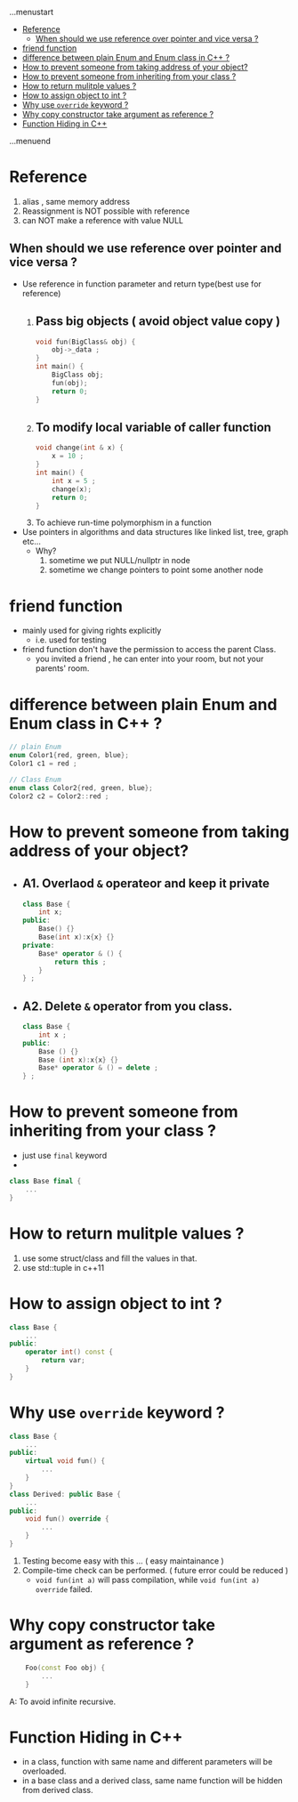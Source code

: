 ...menustart

 - [Reference](#63d5049791d9d79d86e9a108b0a999ca)
     - [When should we use reference over pointer and vice versa ?](#15fd66c7db63e7108a1fd09bbd1d2cde)
 - [friend function](#1444dfb74703eaade9660d234e949cf6)
 - [difference between plain Enum and Enum class in C++ ?](#a0ab3cec5d48671dbfb8ec94af9abce6)
 - [How to prevent someone from taking address of your object?](#b481cf231c83433850a9093fcad42a7b)
 - [How to prevent someone from inheriting from your class ?](#bf5f87d9fd968d2a044309009ce2139b)
 - [How to return mulitple values ?](#5e91e30f56f2071d31406f011e3e7181)
 - [How to assign object to int ?](#74fed14e181e19aa7cda3c0fc0a41b08)
 - [Why use `override` keyword ?](#f9e9c42f6b9d3238ad453faa75e19196)
 - [Why copy constructor take argument as reference ?](#87759128b7fe62b12b7a07d2947f909a)
 - [Function Hiding in C++](#a78a7dd142e4347a3c846d15ef09f39c)

...menuend


<h2 id="63d5049791d9d79d86e9a108b0a999ca"></h2>


# Reference

1. alias , same memory address
2. Reassignment is NOT possible with reference
3. can NOT make a reference with value NULL

<h2 id="15fd66c7db63e7108a1fd09bbd1d2cde"></h2>


## When should we use reference over pointer and vice versa ?

- Use reference in function parameter and return type(best use for reference)
    1. Pass big objects ( avoid object value copy )
        - 
        ```cpp
        void fun(BigClass& obj) {
            obj->_data ;
        }
        int main() {
            BigClass obj;
            fun(obj);
            return 0;
        }
        ```
    2. To modify local variable of caller function 
        - 
        ```cpp
        void change(int & x) {
            x = 10 ;
        }
        int main() {
            int x = 5 ;
            change(x); 
            return 0;
        }
        ```
    3. To achieve run-time polymorphism in a function
- Use pointers in algorithms and data structures like linked list, tree, graph etc...
    - Why?
        1. sometime we put NULL/nullptr in node
        2. sometime we change pointers to point some another node


<h2 id="1444dfb74703eaade9660d234e949cf6"></h2>


# friend function

- mainly used for giving rights explicitly 
    - i.e. used for testing 
- friend function don't have the permission to access the parent Class.
    - you invited a friend , he can enter into your room, but not your parents' room.

<h2 id="a0ab3cec5d48671dbfb8ec94af9abce6"></h2>


# difference between plain Enum and Enum class in C++ ?

```cpp
// plain Enum
enum Color1{red, green, blue};
Color1 c1 = red ;
```

```cpp
// Class Enum
enum class Color2{red, green, blue};
Color2 c2 = Color2::red ;
```

<h2 id="b481cf231c83433850a9093fcad42a7b"></h2>


# How to prevent someone from taking address of your object?

- A1. Overlaod `&` operateor and keep it private
    - 
    ```cpp
    class Base {
        int x; 
    public:
        Base() {}
        Base(int x):x{x} {} 
    private:
        Base* operator & () {
            return this ;
        }
    } ;
    ```
- A2. Delete `&` operator from you class.
    - 
    ```cpp
    class Base {
        int x ;
    public:
        Base () {} 
        Base (int x):x{x} {}
        Base* operator & () = delete ;
    } ;
    ```

<h2 id="bf5f87d9fd968d2a044309009ce2139b"></h2>


# How to prevent someone from inheriting from your class ?

- just use `final` keyword 
- 
```cpp
class Base final {
    ...
}
```

<h2 id="5e91e30f56f2071d31406f011e3e7181"></h2>


# How to return mulitple values ?

1. use some struct/class and fill the values in that.
2. use std::tuple in c++11


<h2 id="74fed14e181e19aa7cda3c0fc0a41b08"></h2>


# How to assign object to int ?

```cpp
class Base {
    ...
public:
    operator int() const {
        return var; 
    }
}
```

<h2 id="f9e9c42f6b9d3238ad453faa75e19196"></h2>


# Why use `override` keyword ?

```cpp
class Base {
    ...
public:
    virtual void fun() {
        ...
    }
}
class Derived: public Base {
    ...
public:
    void fun() override {
        ...
    }
}
```

1. Testing become easy with this ... ( easy maintainance )
2. Compile-time check can be performed. ( future error could be reduced )
    - `void fun(int a)` will pass compilation,  while `void fun(int a) override` failed.


<h2 id="87759128b7fe62b12b7a07d2947f909a"></h2>


# Why copy constructor take argument as reference ?

```cpp
    Foo(const Foo obj) {
        ...
    }
```

A: To avoid infinite recursive.


<h2 id="a78a7dd142e4347a3c846d15ef09f39c"></h2>


# Function Hiding in C++

- in a class, function with same name and different parameters will be overloaded.
- in a base class and a derived class,  same name function will be hidden from derived class.




